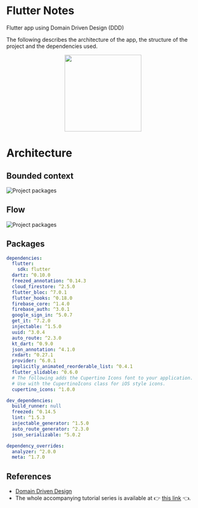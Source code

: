 # Flutter Notes

Flutter app using Domain Driven Design (DDD)

The following describes the architecture of the app, the structure of the project and the dependencies used.

<p align="center">

  <img src="https://github.com/santimattius/arch_flutter_ddd/blob/master/art/screenshot_sign_in.png" width="200"/>
  
</p>

# Architecture 
## Bounded context
<p align="left">
  <img src="https://github.com/santimattius/arch_flutter_ddd/blob/master/art/bounded_context_ddd.png?raw=true" alt="Project packages"/>
</p>

## Flow
<p align="left">
  <img src="https://github.com/santimattius/arch_flutter_ddd/blob/master/art/arch_flow_ddd.png?raw=true" alt="Project packages"/>
</p>

## Packages
```yaml
dependencies:
  flutter:
    sdk: flutter
  dartz: ^0.10.0
  freezed_annotation: ^0.14.3
  cloud_firestore: ^2.5.0
  flutter_bloc: ^7.0.1
  flutter_hooks: ^0.18.0
  firebase_core: ^1.4.0
  firebase_auth: ^3.0.1
  google_sign_in: ^5.0.7
  get_it: ^7.2.0
  injectable: ^1.5.0
  uuid: ^3.0.4
  auto_route: ^2.3.0
  kt_dart: ^0.9.0
  json_annotation: ^4.1.0
  rxdart: ^0.27.1
  provider: ^6.0.1
  implicitly_animated_reorderable_list: ^0.4.1
  flutter_slidable: ^0.6.0
  # The following adds the Cupertino Icons font to your application.
  # Use with the CupertinoIcons class for iOS style icons.
  cupertino_icons: ^1.0.0

dev_dependencies:
  build_runner: null
  freezed: ^0.14.5
  lint: ^1.5.3
  injectable_generator: ^1.5.0
  auto_route_generator: ^2.3.0
  json_serializable: ^5.0.2

dependency_overrides:
  analyzer: ^2.0.0
  meta: ^1.7.0
```
## References

- [Domain Driven Design](https://martinfowler.com/bliki/DomainDrivenDesign.html)
- The whole accompanying tutorial series is available at 👉 [this link](https://resocoder.com/flutter-firebase-ddd-course) 👈.

